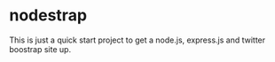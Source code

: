 nodestrap
=========

This is just a quick start project to get a node.js, express.js and twitter boostrap site up.
